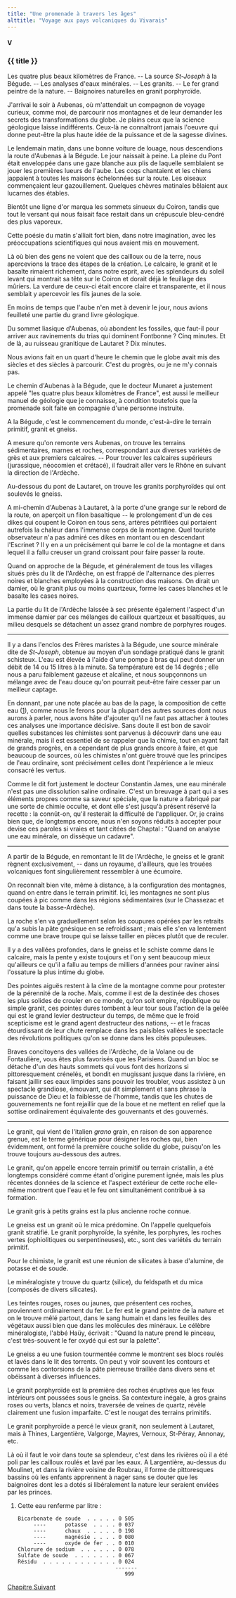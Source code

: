 ```yaml
---
title: "Une promenade à travers les âges"
alttitle: "Voyage aux pays volcaniques du Vivarais"
---
```


#### V

### {{ title }}

<div id="tltr">

Les quatre plus beaux kilomètres de France. -- La source _St-Joseph_ à la
Bégude. -- Les analyses d'eaux minérales. -- Les granits. -- Le fer grand
peintre de la nature. -- Baignoires naturelles en granit porphyroïde.

</div>

J'arrivai le soir à Aubenas, où m'attendait un compagnon de voyage curieux,
comme moi, de parcourir nos montagnes et de leur demander les secrets des
transformations du globe. Je plains ceux que la science géologique laisse
indifférents. Ceux-là ne connaîtront jamais l'oeuvre qui donne peut-être la plus
haute idée de la puissance et de la sagesse divines.

Le lendemain matin, dans une bonne voiture de louage, nous descendions la route
d'Aubenas à la Bégude. Le jour naissait à peine. La pleine du Pont était
enveloppée dans une gaze blanche aux plis de laquelle semblaient se jouer les
premières lueurs de l'aube. Les coqs chantaient et les chiens jappaient à toutes
les maisons échelonnées sur la route. Les oiseaux commençaient leur
gazouillement. Quelques chèvres matinales bêlaient aux lucarnes des étables.

Bientôt une ligne d'or marqua les sommets sinueux du Coiron, tandis que tout le
versant qui nous faisait face restait dans un crépuscule bleu-cendré des plus
vaporeux.

Cette poésie du matin s'alliait fort bien, dans notre imagination, avec les
préoccupations scientifiques qui nous avaient mis en mouvement.

Là où bien des gens ne voient que des cailloux ou de la terre, nous apercevions
la trace des étapes de la création. Le calcaire, le granit et le basalte
rimaient richement, dans notre esprit, avec les splendeurs du soleil levant qui
montrait sa tête sur le Coiron et dorait déjà le feuillage des mûriers. La
verdure de ceux-ci était encore claire et transparente, et il nous semblait y
apercevoir les fils jaunes de la soie.

En moins de temps que l'aube n'en met à devenir le jour, nous avions feuilleté
une partie du grand livre géologique.

Du sommet liasique d'Aubenas, où abondent les fossiles, que faut-il pour arriver
aux ravinements du trias qui dominent Fontbonne ? Cinq minutes. Et de là, au
ruisseau granitique de Lautaret ? Dix minutes.

Nous avions fait en un quart d'heure le chemin que le globe avait mis des
siècles et des siècles à parcourir. C'est du progrès, ou je ne m'y connais pas.

Le chemin d'Aubenas à la Bégude, que le docteur Munaret a justement appelé "les
quatre plus beaux kilomètres de France", est aussi le meilleur manuel de
géologie que je connaisse, à condition toutefois que la promenade soit faite en
compagnie d'une personne instruite.

A la Bégude, c'est le commencement du monde, c'est-à-dire le terrain primitif,
granit et gneiss.

A mesure qu'on remonte vers Aubenas, on trouve les terrains sédimentaires,
marnes et roches, correspondant aux diverses variétés de grès et aux premiers
calcaires. -- Pour trouver les calcaires supérieurs (jurassique, néocomien et
crétacé), il faudrait aller vers le Rhône en suivant la direction de l'Ardèche.

Au-dessous du pont de Lautaret, on trouve les granits porphyroïdes qui ont
soulevés le gneiss.

A mi-chemin d'Aubenas à Lautaret, à la porte d'une grange sur le rebord de la
route, on aperçoit un filon basaltique -- le prolongement d'un de ces dikes qui
coupent le Coiron en tous sens, artères pétrifiées qui portaient autrefois la
chaleur dans l'immense corps de la montagne. Quel touriste observateur n'a pas
admiré ces dikes en montant ou en descendant l'Escrinet ? Il y en a un
précisément qui barre le col de la montagne et dans lequel il a fallu creuser un
grand croissant pour faire passer la route.

Quand on approche de la Bégude, et généralement de tous les villages situés près
du lit de l'Ardèche, on est frappé de l'alternance des pierres noires et
blanches employées à la construction des maisons. On dirait un damier, où le
granit plus ou moins quartzeux, forme les cases blanches et le basalte les cases
noires.

La partie du lit de l'Ardèche laissée à sec présente également l'aspect d'un
immense damier par ces mélanges de cailloux quartzeux et basaltiques, au milieu
desquels se détachent un assez grand nombre de porphyres rouges.

---

Il y a dans l'enclos des Frères maristes à la Bégude, une source minérale dite
de _St-Joseph_, obtenue au moyen d'un sondage pratiqué dans le granit schisteux.
L'eau est élevée à l'aide d'une pompe à bras qui peut donner un débit de 14 ou
15 litres à la minute. Sa température est de 14 degrés ; elle nous a paru
faiblement gazeuse et alcaline, et nous soupçonnons un mélange avec de l'eau
douce qu'on pourrait peut-être faire cesser par un meilleur captage.

En donnant, par une note placée au bas de la page, la composition de cette eau
([1](#notes)), comme nous le ferons pour la plupart des autres sources dont nous
aurons à parler, nous avons hâte d'ajouter qu'il ne faut pas attacher à toutes
ces analyses une importance décisive. Sans doute il est bon de savoir quelles
substances les chimistes sont parvenus à découvrir dans une eau minérale, mais
il est essentiel de se rappeler que la chimie, tout en ayant fait de grands
progrès, en a cependant de plus grands encore à faire, et que beaucoup de
sources, où les chimistes n'ont guère trouvé que les principes de l'eau
ordinaire, sont précisément celles dont l'expérience a le mieux consacré les
vertus.

Comme le dit fort justement le docteur Constantin James, une eau minérale n'est
pas une dissolution saline ordinaire. C'est un breuvage à part qui a ses
éléments propres comme sa saveur spéciale, que la nature a fabriqué par une
sorte de chimie occulte, et dont elle s'est jusqu'à présent réservé la recette :
la connût-on, qu'il resterait la difficulté de l'appliquer. Or, je crains bien
que, de longtemps encore, nous n'en soyons réduits à accepter pour devise ces
paroles si vraies et tant citées de Chaptal : "Quand on analyse une eau
minérale, on dissèque un cadavre".

---

A partir de la Bégude, en remontant le lit de l'Ardèche, le gneiss et le granit
règnent exclusivement, -- dans un royaume, d'ailleurs, que les trouées
volcaniques font singulièrement ressembler à une écumoire.

On reconnaît bien vite, même à distance, à la configuration des montagnes, quand
on entre dans le terrain primitif. Ici, les montagnes ne sont plus coupées à pic
comme dans les régions sédimentaires (sur le Chassezac et dans toute la
basse-Ardèche).

La roche s'en va graduellement selon les coupures opérées par les retraits qu'a
subis la pâte gnésique en se refroidissant ; mais elle s'en va lentement comme
une brave troupe qui se laisse tailler en pièces plutôt que de reculer.

Il y a des vallées profondes, dans le gneiss et le schiste comme dans le
calcaire, mais la pente y existe toujours et l'on y sent beaucoup mieux
qu'ailleurs ce qu'il a fallu au temps de milliers d'années pour raviner ainsi
l'ossature la plus intime du globe.

Des pointes aiguës restent à la cîme de la montagne comme pour protester de la
pérennité de la roche. Mais, comme il est de la destinée des choses les plus
solides de crouler en ce monde, qu'on soit empire, république ou simple granit,
ces pointes dures tombent à leur tour sous l'action de la gelée qui est le grand
levier destructeur du temps, de même que le froid scepticisme est le grand agent
destructeur des nations, -- et le fracas étourdissant de leur chute remplace
dans les paisibles vallées le spectacle des révolutions politiques qu'on se
donne dans les cités populeuses.

Braves concitoyens des vallées de l'Ardèche, de la Volane ou de Fontaulière,
vous êtes plus favorisés que les Parisiens. Quand un bloc se détache d'un des
hauts sommets qui vous font des horizons si pittoresquement crénelés, et bondit
en mugissant jusque dans la rivière, en faisant jaillir ses eaux limpides sans
pouvoir les troubler, vous assistez à un spectacle grandiose, émouvant, qui dit
simplement et sans phrase la puissance de Dieu et la faiblesse de l'homme,
tandis que les chutes de gouvernements ne font rejaillir que de la boue et ne
mettent en relief que la sottise ordinairement équivalente des gouvernants et
des gouvernés.

---

Le granit, qui vient de l'italien _grano_ grain, en raison de son apparence
grenue, est le terme générique pour désigner les roches qui, bien évidemment,
ont formé la première couche solide du globe, puisqu'on les trouve toujours
au-dessous des autres.

Le granit, qu'on appelle encore terrain primitif ou terrain cristallin, a été
longtemps considéré comme étant d'origine purement ignée, mais les plus récentes
données de la science et l'aspect extérieur de cette roche elle-même montrent
que l'eau et le feu ont simultanément contribué à sa formation.

Le granit gris à petits grains est la plus ancienne roche connue.

Le gneiss est un granit où le mica prédomine. On l'appelle quelquefois granit
stratifié. Le granit porphyroïde, la syénite, les porphyres, les roches vertes
(ophiolitiques ou serpentineuses), etc., sont des variétés du terrain primitif.

Pour le chimiste, le granit est une réunion de silicates à base d'alumine, de
potasse et de soude.

Le minéralogiste y trouve du quartz (silice), du feldspath et du mica (composés
de divers silicates).

Les teintes rouges, roses ou jaunes, que présentent ces roches, proviennent
ordinairement du fer. Le fer est le grand peintre de la nature et on le trouve
mêlé partout, dans le sang humain et dans les feuilles des végétaux aussi bien
que dans les molécules des minéraux. Le célèbre minéralogiste, l'abbé Haüy,
écrivait : "Quand la nature prend le pinceau, c'est très-souvent le fer oxydé
qui est sur la palette".

Le gneiss a eu une fusion tourmentée comme le montrent ses blocs roulés et lavés
dans le lit des torrents. On peut y voir souvent les contours et comme les
contorsions de la pâte pierreuse tiraillée dans divers sens et obéissant à
diverses influences.

Le granit porphyroïde est la première des roches éruptives que les feux
intérieurs ont poussées sous le gneiss. Sa contexture inégale, à gros grains
roses ou verts, blancs et noirs, traversée de veines de quartz, révèle
clairement une fusion imparfaite. C'est le nougat des terrains primitifs.

Le granit porphyroïde a percé le vieux granit, non seulement à Lautaret, mais à
Thines, Largentière, Valgorge, Mayres, Vernoux, St-Péray, Annonay, etc.

Là où il faut le voir dans toute sa splendeur, c'est dans les rivières où il a
été poli par les cailloux roulés et lavé par les eaux. A Largentière, au-dessus
du Moulinet, et dans la rivière voisine de Roubrau, il forme de pittoresques
bassins où les enfants apprennent à nager sans se douter que les baignoires dont
les a dotés si libéralement la nature leur seraient enviées par les princes.

<div id="notes">

1. Cette eau renferme par litre :

       Bicarbonate de soude  . . . . . 0 505
            ----      potasse  . . . . 0 037
            ----      chaux  . . . . . 0 198
            ----      magnésie . . . . 0 080
            ----      oxyde de fer . . 0 010
       Chlorure de sodium  . . . . . . 0 078
       Sulfate de soude  . . . . . . . 0 067
       Résidu  . . . . . . . . . . . . 0 024
                                      -------
                                         999

</div>

<div id="next">

[Chapitre Suivant](06.html)

</div>
